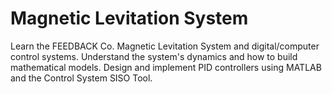 # Magnetic Levitation System
Learn the FEEDBACK Co. Magnetic Levitation System and digital/computer control systems. 
Understand the system's dynamics and how to build mathematical models. 
Design and implement PID controllers using MATLAB and the Control System SISO Tool.

